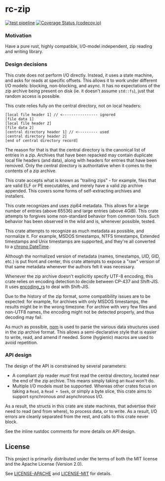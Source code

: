 # rc-zip

[![test pipeline](https://github.com/fasterthanlime/rc-zip/actions/workflows/test.yml/badge.svg)](https://github.com/fasterthanlime/rc-zip/actions/workflows/test.yml?query=branch%3Amain)
[![Coverage Status (codecov.io)](https://codecov.io/gh/fasterthanlime/rc-zip/branch/main/graph/badge.svg)](https://codecov.io/gh/fasterthanlime/rc-zip/)

### Motivation

Have a pure rust, highly compatible, I/O-model independent, zip reading and
writing library.

### Design decisions

This crate does not perform I/O directly. Instead, it uses a state machine, and asks
for reads at specific offsets. This allows it to work under different I/O models:
blocking, non-blocking, and async. It has no expectations of the zip archive being
present on disk (ie. it doesn't assume `std::fs`), just that random access is possible.

This crate relies fully on the central directory, not on local headers:

```
[local file header 1] // <---------------- ignored
[file data 1]
[local file header 2]
[file data 2]
[central directory header 1] // <--------- used
[central directory header 2]
[end of central directory record]
```

The reason for that is that the central directory is the canonical list of
entries in a zip. Archives that have been repacked may contain duplicate local
file headers (and data), along with headers for entries that have been removed.
Only the central directory is authoritative when it comes to the contents of a
zip archive.

This crate accepts what is known as "trailing zips" - for example, files that
are valid ELF or PE executables, and merely have a valid zip archive appended.
This covers some forms of self-extracting archives and installers.

This crate recognizes and uses zip64 metadata. This allows for a large number
of entries (above 65536) and large entries (above 4GiB). This crate attempts to
forgives some non-standard behavior from common tools. Such behavior has been
observed in the wild and is, whenever possible, tested.

This crate attempts to recognize as much metadata as possible, and normalize
it. For example, MSDOS timestamps, NTFS timestamps, Extended timestamps and
Unix timestamps are supported, and they're all converted to a [chrono
DateTime<Utc>](https://crates.io/crates/chrono).

Although the normalized version of metadata (names, timestamps, UID, GID, etc.)
is put front and center, this crate attempts to expose a "raw" version of
that same metadata whenever the authors felt it was necessary.

Whenever the zip archive doesn't explicitly specify UTF-8 encoding, this crate
relies on encoding detection to decide between CP-437 and Shift-JIS. It uses
[encoding_rs](https://crates.io/crates/encoding_rs) to deal with Shift-JIS.

Due to the history of the zip format, some compatibility issues are to be
expected: for example, for archives with only MSDOS timestamps, the results
might be in the wrong timezone. For archive with very few files and non-UTF8
names, the encoding might not be detected properly, and thus decoding may fail.

As much as possible, [nom](https://crates.io/crates/nom) is used to parse the
various data structures used in the zip archive format. This allows a
semi-declarative style that is easier to write, read, and amend if needed.
Some (hygienic) macros are used to avoid repetition.

### API design

The design of the API is constrained by several parameters:

  * A compliant zip reader *must* first read the central directory, located
  near the end of the zip archive. This means simply taking an `Read` won't do.
  * Multiple I/O models must be supported. Whereas other crates focus on
  taking a `Read`, a `Read + Seek`, or simply a byte slice, this crate aims
  to support synchronous *and* asynchronous I/O.

As a result, the structs in this crate are state machines, that advertise
their need to read (and from where), to process data, or to write. As a
result, I/O errors are cleanly separated from the rest, and calls to this
crate never block.

See the inline rustdoc comments for more details on API design.

## License

This project is primarily distributed under the terms of both the MIT license
and the Apache License (Version 2.0).

See [LICENSE-APACHE](LICENSE-APACHE) and [LICENSE-MIT](LICENSE-MIT) for details.
